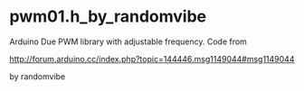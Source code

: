 pwm01.h_by_randomvibe
=====================

Arduino Due PWM library with adjustable frequency. Code from

http://forum.arduino.cc/index.php?topic=144446.msg1149044#msg1149044

by randomvibe
